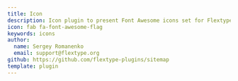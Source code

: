 ```yaml
---
title: Icon
description: Icon plugin to present Font Awesome icons set for Flextype.
icon: fab fa-font-awesome-flag
keywords: icons
author:
  name: Sergey Romanenko
  email: support@flextype.org
github: https://github.com/flextype-plugins/sitemap
template: plugin
---
```

